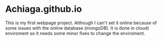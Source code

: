 # Achiaga.github.io

This is my first webpage project. Although I can't set it online because of some issues with the online database (mongoDB). It is done in cloud) enviroment so it needs some minor fixes to change the enviroment.

